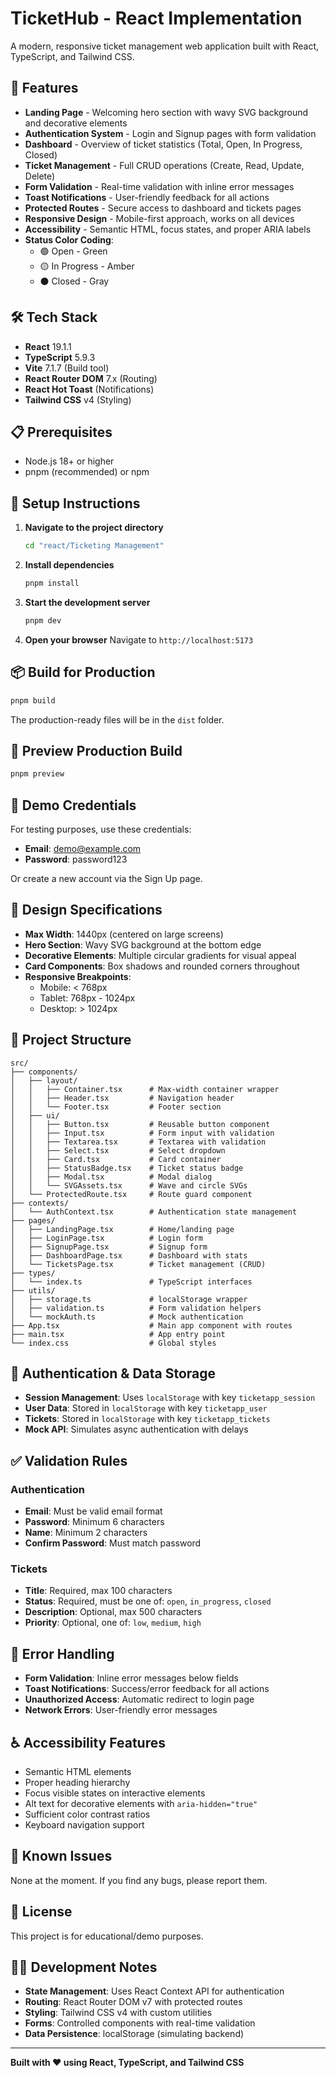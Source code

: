 # TicketHub - React Implementation

A modern, responsive ticket management web application built with React, TypeScript, and Tailwind CSS.

## 🚀 Features

- **Landing Page** - Welcoming hero section with wavy SVG background and decorative elements
- **Authentication System** - Login and Signup pages with form validation
- **Dashboard** - Overview of ticket statistics (Total, Open, In Progress, Closed)
- **Ticket Management** - Full CRUD operations (Create, Read, Update, Delete)
- **Form Validation** - Real-time validation with inline error messages
- **Toast Notifications** - User-friendly feedback for all actions
- **Protected Routes** - Secure access to dashboard and tickets pages
- **Responsive Design** - Mobile-first approach, works on all devices
- **Accessibility** - Semantic HTML, focus states, and proper ARIA labels
- **Status Color Coding**:
  - 🟢 Open - Green
  - 🟡 In Progress - Amber
  - ⚫ Closed - Gray

## 🛠️ Tech Stack

- **React** 19.1.1
- **TypeScript** 5.9.3
- **Vite** 7.1.7 (Build tool)
- **React Router DOM** 7.x (Routing)
- **React Hot Toast** (Notifications)
- **Tailwind CSS** v4 (Styling)

## 📋 Prerequisites

- Node.js 18+ or higher
- pnpm (recommended) or npm

## 🔧 Setup Instructions

1. **Navigate to the project directory**
   ```bash
   cd "react/Ticketing Management"
   ```

2. **Install dependencies**
   ```bash
   pnpm install
   ```

3. **Start the development server**
   ```bash
   pnpm dev
   ```

4. **Open your browser**
   Navigate to `http://localhost:5173`

## 📦 Build for Production

```bash
pnpm build
```

The production-ready files will be in the `dist` folder.

## 🧪 Preview Production Build

```bash
pnpm preview
```

## 👤 Demo Credentials

For testing purposes, use these credentials:

- **Email**: demo@example.com
- **Password**: password123

Or create a new account via the Sign Up page.

## 🎨 Design Specifications

- **Max Width**: 1440px (centered on large screens)
- **Hero Section**: Wavy SVG background at the bottom edge
- **Decorative Elements**: Multiple circular gradients for visual appeal
- **Card Components**: Box shadows and rounded corners throughout
- **Responsive Breakpoints**:
  - Mobile: < 768px
  - Tablet: 768px - 1024px
  - Desktop: > 1024px

## 📂 Project Structure

```
src/
├── components/
│   ├── layout/
│   │   ├── Container.tsx      # Max-width container wrapper
│   │   ├── Header.tsx         # Navigation header
│   │   └── Footer.tsx         # Footer section
│   ├── ui/
│   │   ├── Button.tsx         # Reusable button component
│   │   ├── Input.tsx          # Form input with validation
│   │   ├── Textarea.tsx       # Textarea with validation
│   │   ├── Select.tsx         # Select dropdown
│   │   ├── Card.tsx           # Card container
│   │   ├── StatusBadge.tsx    # Ticket status badge
│   │   ├── Modal.tsx          # Modal dialog
│   │   └── SVGAssets.tsx      # Wave and circle SVGs
│   └── ProtectedRoute.tsx     # Route guard component
├── contexts/
│   └── AuthContext.tsx        # Authentication state management
├── pages/
│   ├── LandingPage.tsx        # Home/landing page
│   ├── LoginPage.tsx          # Login form
│   ├── SignupPage.tsx         # Signup form
│   ├── DashboardPage.tsx      # Dashboard with stats
│   └── TicketsPage.tsx        # Ticket management (CRUD)
├── types/
│   └── index.ts               # TypeScript interfaces
├── utils/
│   ├── storage.ts             # localStorage wrapper
│   ├── validation.ts          # Form validation helpers
│   └── mockAuth.ts            # Mock authentication
├── App.tsx                    # Main app component with routes
├── main.tsx                   # App entry point
└── index.css                  # Global styles
```

## 🔐 Authentication & Data Storage

- **Session Management**: Uses `localStorage` with key `ticketapp_session`
- **User Data**: Stored in `localStorage` with key `ticketapp_user`
- **Tickets**: Stored in `localStorage` with key `ticketapp_tickets`
- **Mock API**: Simulates async authentication with delays

## ✅ Validation Rules

### Authentication
- **Email**: Must be valid email format
- **Password**: Minimum 6 characters
- **Name**: Minimum 2 characters
- **Confirm Password**: Must match password

### Tickets
- **Title**: Required, max 100 characters
- **Status**: Required, must be one of: `open`, `in_progress`, `closed`
- **Description**: Optional, max 500 characters
- **Priority**: Optional, one of: `low`, `medium`, `high`

## 🚧 Error Handling

- **Form Validation**: Inline error messages below fields
- **Toast Notifications**: Success/error feedback for all actions
- **Unauthorized Access**: Automatic redirect to login page
- **Network Errors**: User-friendly error messages

## ♿ Accessibility Features

- Semantic HTML elements
- Proper heading hierarchy
- Focus visible states on interactive elements
- Alt text for decorative elements with `aria-hidden="true"`
- Sufficient color contrast ratios
- Keyboard navigation support

## 🐛 Known Issues

None at the moment. If you find any bugs, please report them.

## 📄 License

This project is for educational/demo purposes.

## 👨‍💻 Development Notes

- **State Management**: Uses React Context API for authentication
- **Routing**: React Router DOM v7 with protected routes
- **Styling**: Tailwind CSS v4 with custom utilities
- **Forms**: Controlled components with real-time validation
- **Data Persistence**: localStorage (simulating backend)

---

**Built with ❤️ using React, TypeScript, and Tailwind CSS**

